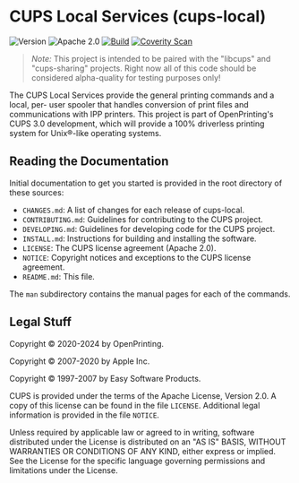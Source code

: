 CUPS Local Services (cups-local)
================================

![Version](https://img.shields.io/github/v/release/OpenPrinting/cups-local?include_prereleases)
![Apache 2.0](https://img.shields.io/github/license/OpenPrinting/cups-local)
[![Build](https://github.com/OpenPrinting/cups-local/workflows/Build/badge.svg)](https://github.com/OpenPrinting/cups-local/actions/workflows/build.yml)
[![Coverity Scan](https://img.shields.io/coverity/scan/NNNNN)](https://scan.coverity.com/projects/OpenPrinting-cups-local)

> *Note:* This project is intended to be paired with the "libcups" and
> "cups-sharing" projects.  Right now all of this code should be considered
> alpha-quality for testing purposes only!

The CUPS Local Services provide the general printing commands and a local, per-
user spooler that handles conversion of print files and communications with IPP
printers.  This project is part of OpenPrinting's CUPS 3.0 development, which
will provide a 100% driverless printing system for Unix®-like operating systems.


Reading the Documentation
-------------------------

Initial documentation to get you started is provided in the root directory of
these sources:

- `CHANGES.md`: A list of changes for each release of cups-local.
- `CONTRIBUTING.md`: Guidelines for contributing to the CUPS project.
- `DEVELOPING.md`: Guidelines for developing code for the CUPS project.
- `INSTALL.md`: Instructions for building and installing the software.
- `LICENSE`: The CUPS license agreement (Apache 2.0).
- `NOTICE`: Copyright notices and exceptions to the CUPS license agreement.
- `README.md`: This file.

The `man` subdirectory contains the manual pages for each of the commands.


Legal Stuff
-----------

Copyright © 2020-2024 by OpenPrinting.

Copyright © 2007-2020 by Apple Inc.

Copyright © 1997-2007 by Easy Software Products.

CUPS is provided under the terms of the Apache License, Version 2.0.  A copy of
this license can be found in the file `LICENSE`.  Additional legal information
is provided in the file `NOTICE`.

Unless required by applicable law or agreed to in writing, software distributed
under the License is distributed on an "AS IS" BASIS, WITHOUT WARRANTIES OR
CONDITIONS OF ANY KIND, either express or implied.  See the License for the
specific language governing permissions and limitations under the License.
